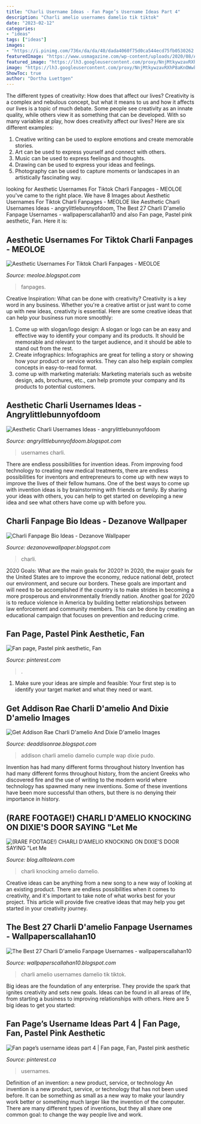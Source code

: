 ```yaml
---
title: "Charli Username Ideas - Fan Page’s Username Ideas Part 4"
description: "Charli amelio usernames damelio tik tiktok"
date: "2023-02-12"
categories:
- "ideas"
tags: ["ideas"]
images:
- "https://i.pinimg.com/736x/da/da/40/dada4060f75d0ca544ecd75fb0530262.jpg"
featuredImage: "https://www.usmagazine.com/wp-content/uploads/2020/08/Addison-Rae-Charli-DAmelio-and-More-of-Forbes-Highest-Earning-TikTok-Stars.jpg?quality=86&amp;strip=all"
featured_image: "https://lh3.googleusercontent.com/proxy/NnjMtkywzavRXhP8aKnOWwksOsesnUPdtLldQFN7LsKZq-SpuDlugy2ImSunwIgmZjswY8iR_sAIndh0VaTdZUblWyrvHobYRP0luoTvnvSj4iTSPrtcWbbLiFTM8wdu=w1200-h630-p-k-no-nu"
image: "https://lh3.googleusercontent.com/proxy/NnjMtkywzavRXhP8aKnOWwksOsesnUPdtLldQFN7LsKZq-SpuDlugy2ImSunwIgmZjswY8iR_sAIndh0VaTdZUblWyrvHobYRP0luoTvnvSj4iTSPrtcWbbLiFTM8wdu=w1200-h630-p-k-no-nu"
ShowToc: true
author: "Dortha Luettgen"
---
```



The different types of creativity: How does that affect our lives?
Creativity is a complex and nebulous concept, but what it means to us and how it affects our lives is a topic of much debate. Some people see creativity as an innate quality, while others view it as something that can be developed. With so many variables at play, how does creativity affect our lives? Here are six different examples: 
1. Creative writing can be used to explore emotions and create memorable stories.
2. Art can be used to express yourself and connect with others.
3. Music can be used to express feelings and thoughts.
4. Drawing can be used to express your ideas and feelings.
5. Photography can be used to capture moments or landscapes in an artistically fascinating way. 

	

		
looking for Aesthetic Usernames For Tiktok Charli Fanpages - MEOLOE you've came to the right place. We have 8 Images about Aesthetic Usernames For Tiktok Charli Fanpages - MEOLOE like Aesthetic Charli Usernames Ideas - angrylittlebunnyofdoom, The Best 27 Charli D&#039;amelio Fanpage Usernames - wallpaperscallahan10 and also Fan page, Pastel pink aesthetic, Fan. Here it is:
		
    
## Aesthetic Usernames For Tiktok Charli Fanpages - MEOLOE

<img loading=lazy src="https://lh3.googleusercontent.com/proxy/NnjMtkywzavRXhP8aKnOWwksOsesnUPdtLldQFN7LsKZq-SpuDlugy2ImSunwIgmZjswY8iR_sAIndh0VaTdZUblWyrvHobYRP0luoTvnvSj4iTSPrtcWbbLiFTM8wdu=w1200-h630-p-k-no-nu" onerror="this.onerror=null;this.src='https://tse2.mm.bing.net/th?id=OIP.YLlBAbDQfJ1tl7SBivJhiwHaEU&amp;pid=15.1';" alt="Aesthetic Usernames For Tiktok Charli Fanpages - MEOLOE">

_Source: meoloe.blogspot.com_

>fanpages. 

	

Creative Inspiration: What can be done with creativity?
Creativity is a key word in any business. Whether you're a creative artist or just want to come up with new ideas, creativity is essential. Here are some creative ideas that can help your business run more smoothly: 
1. Come up with slogan/logo design: A slogan or logo can be an easy and effective way to identify your company and its products. It should be memorable and relevant to the target audience, and it should be able to stand out from the rest. 
2. Create infographics: Infographics are great for telling a story or showing how your product or service works. They can also help explain complex concepts in easy-to-read format. 
3. come up with marketing materials: Marketing materials such as website design, ads, brochures, etc., can help promote your company and its products to potential customers.

    
## Aesthetic Charli Usernames Ideas - Angrylittlebunnyofdoom

<img loading=lazy src="https://i.ytimg.com/vi/Q_1ygefGkAU/maxresdefault.jpg" onerror="this.onerror=null;this.src='https://tse2.mm.bing.net/th?id=OIP.OMtsZM8LgFOyfZpd1SlfKQHaEK&amp;pid=15.1';" alt="Aesthetic Charli Usernames Ideas - angrylittlebunnyofdoom">

_Source: angrylittlebunnyofdoom.blogspot.com_

>usernames charli. 

	

There are endless possibilities for invention ideas. From improving food technology to creating new medical treatments, there are endless possibilities for inventors and entrepreneurs to come up with new ways to improve the lives of their fellow humans. One of the best ways to come up with invention ideas is by brainstorming with friends or family. By sharing your ideas with others, you can help to get started on developing a new idea and see what others have come up with before you.

    
## Charli Fanpage Bio Ideas - Dezanove Wallpaper

<img loading=lazy src="https://i.pinimg.com/736x/a0/92/94/a09294cfb9ea9014db747ad149fa1e4d.jpg" onerror="this.onerror=null;this.src='https://tse2.mm.bing.net/th?id=OIP.RYa-PKtakuwmvr5MxUqWfQHaHa&amp;pid=15.1';" alt="Charli Fanpage Bio Ideas - Dezanove Wallpaper">

_Source: dezanovewallpaper.blogspot.com_

>charli. 

	

2020 Goals: What are the main goals for 2020?
In 2020, the major goals for the United States are to improve the economy, reduce national debt, protect our environment, and secure our borders. These goals are important and will need to be accomplished if the country is to make strides in becoming a more prosperous and environmentally friendly nation. Another goal for 2020 is to reduce violence in America by building better relationships between law enforcement and community members. This can be done by creating an educational campaign that focuses on prevention and reducing crime.

    
## Fan Page, Pastel Pink Aesthetic, Fan

<img loading=lazy src="https://i.pinimg.com/originals/da/da/40/dada4060f75d0ca544ecd75fb0530262.jpg" onerror="this.onerror=null;this.src='https://tse1.mm.bing.net/th?id=OIP.8-ZSaamV6Qy_TP4axEtpWQHaDp&amp;pid=15.1';" alt="Fan page, Pastel pink aesthetic, Fan">

_Source: pinterest.com_

>. 

	

1. Make sure your ideas are simple and feasible: Your first step is to identify your target market and what they need or want.

    
## Get Addison Rae Charli D&#039;amelio And Dixie D&#039;amelio Images

<img loading=lazy src="https://www.usmagazine.com/wp-content/uploads/2020/08/Addison-Rae-Charli-DAmelio-and-More-of-Forbes-Highest-Earning-TikTok-Stars.jpg?quality=86&amp;strip=all" onerror="this.onerror=null;this.src='https://tse1.mm.bing.net/th?id=OIP.03sLSkUjgQqKDbTMgsl9YQHaHa&amp;pid=15.1';" alt="Get Addison Rae Charli D&#039;amelio And Dixie D&#039;amelio Images">

_Source: deaddisonrae.blogspot.com_

>addison charli amelio damelio cumple wap dixie pudo. 

	

Invention has had many different forms throughout history
Invention has had many different forms throughout history, from the ancient Greeks who discovered fire and the use of writing to the modern world where technology has spawned many new inventions. Some of these inventions have been more successful than others, but there is no denying their importance in history.

    
## (RARE FOOTAGE!) CHARLI D&#039;AMELIO KNOCKING ON DIXIE&#039;S DOOR SAYING &quot;Let Me

<img loading=lazy src="https://i.ytimg.com/vi/J4_iyOCY2x8/maxresdefault.jpg" onerror="this.onerror=null;this.src='https://tse1.mm.bing.net/th?id=OIP.H_k0_y8RvzY2Lj6vCc-dzQHaEK&amp;pid=15.1';" alt="(RARE FOOTAGE!) CHARLI D&#039;AMELIO KNOCKING ON DIXIE&#039;S DOOR SAYING &quot;Let Me">

_Source: blog.alltolearn.com_

>charli knocking amelio damelio. 

	

Creative ideas can be anything from a new song to a new way of looking at an existing product. There are endless possibilities when it comes to creativity, and it's important to take note of what works best for your project. This article will provide five creative ideas that may help you get started in your creativity journey.

    
## The Best 27 Charli D&#039;amelio Fanpage Usernames - Wallpaperscallahan10

<img loading=lazy src="https://i0.wp.com/pyxis.nymag.com/v1/imgs/8eb/c17/13e9e37aa6dfad80ddee5cb9dc6b25e4d3-charli-ig.2x.w710.jpg" onerror="this.onerror=null;this.src='https://tse1.mm.bing.net/th?id=OIP.yMxnakK5f7-0lnwi93-eogHaLH&amp;pid=15.1';" alt="The Best 27 Charli D&#039;amelio Fanpage Usernames - wallpaperscallahan10">

_Source: wallpaperscallahan10.blogspot.com_

>charli amelio usernames damelio tik tiktok. 

	

Big ideas are the foundation of any enterprise. They provide the spark that ignites creativity and sets new goals. Ideas can be found in all areas of life, from starting a business to improving relationships with others. Here are 5 big ideas to get you started:

    
## Fan Page’s Username Ideas Part 4 | Fan Page, Fan, Pastel Pink Aesthetic

<img loading=lazy src="https://i.pinimg.com/736x/da/da/40/dada4060f75d0ca544ecd75fb0530262.jpg" onerror="this.onerror=null;this.src='https://tse1.mm.bing.net/th?id=OIP.V7Ml85UxMmeACTLEK4QjZQHaDp&amp;pid=15.1';" alt="Fan page’s username ideas part 4 | Fan page, Fan, Pastel pink aesthetic">

_Source: pinterest.ca_

>usernames. 

	

Definition of an invention: a new product, service, or technology
An invention is a new product, service, or technology that has not been used before. It can be something as small as a new way to make your laundry work better or something much larger like the invention of the computer. There are many different types of inventions, but they all share one common goal: to change the way people live and work.

